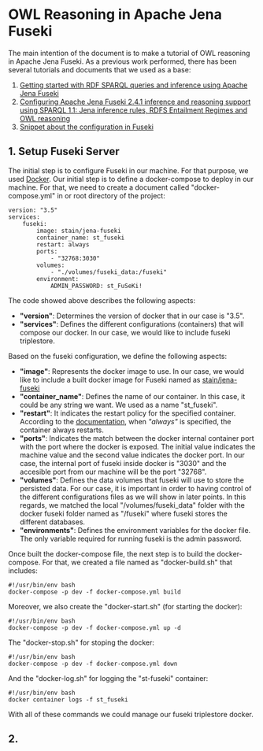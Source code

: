 # OWL Reasoning in Apache Jena Fuseki

The main intention of the document is to make a tutorial of OWL reasoning in Apache Jena Fuseki. As a previous work performed, there has been several tutorials and documents that we used as a base: 

1. [Getting started with RDF SPARQL queries and inference using Apache Jena Fuseki](https://christinemdraper.wordpress.com/2017/04/09/getting-started-with-rdf-sparql-jena-fuseki/)
2. [Configuring Apache Jena Fuseki 2.4.1 inference and reasoning support using SPARQL 1.1: Jena inference rules, RDFS Entailment Regimes and OWL reasoning](https://github.com/jfmunozf/Jena-Fuseki-Reasoner-Inference/wiki/Configuring-Apache-Jena-Fuseki-2.4.1-inference-and-reasoning-support-using-SPARQL-1.1:-Jena-inference-rules,-RDFS-Entailment-Regimes-and-OWL-reasoning)
3. [Snippet about the configuration in Fuseki](https://gist.github.com/ruebot/fb7b1da82042860138d2d609756e07dc)

## 1. Setup Fuseki Server

The initial step is to configure Fuseki in our machine. For that purpose, we used [Docker](https://www.docker.com/). Our initial step is to define a docker-compose to deploy in our machine. For that, we need to create a document called "docker-compose.yml" in or root directory of the project: 

```
version: "3.5"
services:
    fuseki:
        image: stain/jena-fuseki
        container_name: st_fuseki
        restart: always
        ports:
            - "32768:3030"
        volumes:
            - "./volumes/fuseki_data:/fuseki"
        environment:
            ADMIN_PASSWORD: st_FuSeKi!
```

The code showed above describes the following aspects: 

* **"version"**: Determines the version of docker that in our case is "3.5". 
* **"services"**: Defines the different configurations (containers) that will compose our docker. In our case, we would like to include fuseki triplestore. 

Based on the fuseki configuration, we define the following aspects: 

* **"image"**: Represents the docker image to use. In our case, we would like to include a built docker image for Fuseki named as [stain/jena-fuseki](https://hub.docker.com/r/stain/jena-fuseki)
* **"container_name"**: Defines the name of our container. In this case, it could be any string we want. We used as a name "st_fuseki". 
* **"restart"**: It indicates the restart policy for the specified container. According to the [documentation](https://docs.docker.com/compose/compose-file/), when *"always"* is specified, the container always restarts. 
* **"ports"**: Indicates the match between the docker internal container port with the port where the docker is exposed. The initial value indicates the machine value and the second value indicates the docker port. In our case, the internal port of fuseki inside docker is "3030" and the accesible port from our machine will be the port "32768".
* **"volumes"**: Defines the data volumes that fuseki will use to store the persisted data. For our case, it is important in order to having control of the different configurations files as we will show in later points. In this regards, we matched the local "/volumes/fuseki_data" folder with the docker fuseki folder named as "/fuseki" where fuseki stores the different databases.
* **"environments"**: Defines the environment variables for the docker file. The only variable required for running fuseki is the admin password. 

Once built the docker-compose file, the next step is to build the docker-compose. For that, we created a file named as "docker-build.sh" that includes: 

```
#!/usr/bin/env bash
docker-compose -p dev -f docker-compose.yml build
```

Moreover, we also create the "docker-start.sh" (for starting the docker): 

```
#!/usr/bin/env bash
docker-compose -p dev -f docker-compose.yml up -d
```

The "docker-stop.sh" for stoping the docker: 

```
#!/usr/bin/env bash
docker-compose -p dev -f docker-compose.yml down
```

And the "docker-log.sh" for logging the "st-fuseki" container: 

```
#!/usr/bin/env bash
docker container logs -f st_fuseki
```

With all of these commands we could manage our fuseki triplestore docker. 

## 2. 